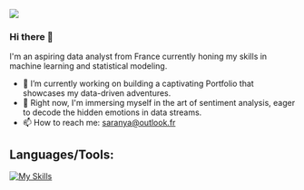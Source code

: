 ![](https://komarev.com/ghpvc/?username=SaranyaSelvaradjou)

### Hi there 👋

I'm an aspiring data analyst from France currently honing my skills in machine learning and statistical modeling.
<!--
**SaranyaSelvaradjou/SaranyaSelvaradjou** is a ✨ _special_ ✨ repository because its `README.md` (this file) appears on your GitHub profile.

Here are some ideas to get you started:

- 🔭 I’m currently working on building a captivating Portfolio that showcases my data-driven adventures.
- 🌱 I’m currently learning ...
- 👯 I’m looking to collaborate on ...
- 🤔 I’m looking for help with ...
- 💬 Ask me about ...
- 📫 How to reach me: saranya@outlook.fr
- 😄 Pronouns: ...
- ⚡ Fun fact: ...
-->


- 🔭 I’m currently working on building a captivating Portfolio that showcases my data-driven adventures.
- 🌱  Right now, I'm immersing myself in the art of sentiment analysis, eager to decode the hidden emotions in data streams.
- 📫 How to reach me: saranya@outlook.fr


## Languages/Tools:
[![My Skills](https://skillicons.dev/icons?i=ai,discord,sklearn,anaconda,ai,flask,r,matlab,mysql,py&theme=light)](https://skillicons.dev)
                                                          
                                                                
                                                                
                                                                
                                                                
                                                                
                                                                
                                                                
                                                                
                                                                
                                                                
                                                        
